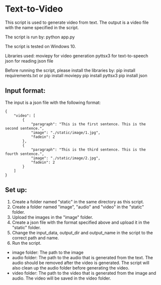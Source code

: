 # Text-to-Video
This script is used to generate video from text.
The output is a video file with the name specified in the script.

The script is run by:
python app.py

The script is tested on Windows 10.

Libraries used:
moviepy for video generation
pyttsx3 for text-to-speech
json for reading json file

Before running the script, please install the libraries by:
    pip install requirements.txt
or
    pip install moviepy
    pip install pyttsx3
    pip install json

## **Input format**:
The input is a json file with the following format:
```
{
    "video": [
        {
            "paragraph": "This is the first sentence. This is the second sentence.",
            "image": "./static/image/1.jpg",
            "fadein": 2
        },
        {
            "paragraph": "This is the third sentence. This is the fourth sentence.",
            "image": "./static/image/2.jpg",
            "fadein": 2
        }
    ]
}
```

## **Set up**:
1. Create a folder named "static" in the same directory as this script.
2. Create a folder named "image", "audio" and "video" in the "static" folder.
3. Upload the images in the "image" folder.
4. Create a json file with the format specified above and upload it in the "static" folder.
5. Change the input_data, output_dir and output_name in the script to the correct path and name.
6. Run the script.

* image folder: 
The path to the image
* audio folder: 
The path to the audio that is generated from the text. 
The audio should be removed after the video is generated. 
The script will also clean up the audio folder before generating the video.
* video folder: 
The path to the video that is generated from the image and audio. 
The video will be saved in the video folder.
